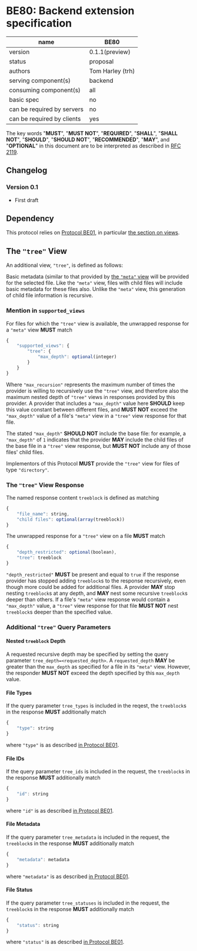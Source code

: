 # BE80: Backend extension specification

| name                       | BE80               |
|----------------------------|--------------------|
| version                    | 0.1.1(preview)     |
| status                     | proposal           |
| authors                    | Tom Harley (trh)   |
| serving component(s)       | backend            |
| consuming component(s)     | all                |
| basic spec                 | no                 |
| can be required by servers | no                 |
| can be required by clients | yes                |

The key words "**MUST**", "**MUST NOT**", "**REQUIRED**", "**SHALL**", "**SHALL NOT**", "**SHOULD**", "**SHOULD NOT**", "**RECOMMENDED**", "**MAY**", and "**OPTIONAL**" in this document are to be interpreted as described in [RFC 2119](https://www.ietf.org/rfc/rfc2119.txt).

## Changelog
### Version 0.1

- First draft

## Dependency

This protocol relies on [Protocol BE01](BE01.md), in particular [the section on views](BE01.md#views).

## The `"tree"` View

An additional view, `"tree"`, is defined as follows:

Basic metadata (similar to that provided by [the `"meta"` view](BE01.md#meta-view) will be provided for the selected file. Like the `"meta"` view, files with child files will include basic metadata for these files also. Unlike the `"meta"` view, this generation of child file information is recursive.

### Mention in `supported_views`

For files for which the `"tree"` view is available, the unwrapped response for a `"meta"` view **MUST** match
```javascript
{
    "supported_views": {
        "tree": {
            "max_depth": optional(integer)
        }
    }
}
```
Where `"max_recursion"` represents the maximum number of times the provider is willing to recursively use the `"tree"` view, and therefore also the maximum nested depth of `"tree"` views in responses provided by this provider. A provider that includes a `"max_depth"` value here **SHOULD** keep this value constant between different files, and **MUST NOT** exceed the `"max_depth"` value of a file's `"meta"` view in a `"tree"` view response for that file.

The stated `"max_depth"` **SHOULD NOT** include the base file: for example, a `"max_depth"` of `1` indicates that the provider **MAY** include the child files of the base file in a `"tree"` view response, but **MUST NOT** include any of those files' child files.

Implementors of this Protocol **MUST** provide the `"tree"` view for files of type `"directory"`.

### The `"tree"` View Response

The named response content `treeblock` is defined as matching
```javascript
{
    "file_name": string,
    "child files": optional(array(treeblock))
}
```

The unwrapped response for a `"tree"` view on a file **MUST** match
```javascript
{
    "depth_restricted": optional(boolean),
    "tree": treeblock
}
```
`"depth_restricted"` **MUST** be present and equal to `true` if the response provider has stopped adding `treeblock`s to the response recursively, even though more could be added for additional files. A provider **MAY** stop nesting `treeblock`s at any depth, and **MAY** nest some recursive `treeblock`s deeper than others. If a file's `"meta"` view response would contain a `"max_depth"` value, a `"tree"` view response for that file **MUST NOT** nest `treeblock`s deeper than the specified value.

### Additional `"tree"` Query Parameters

#### Nested `treeblock` Depth

A requested recursive depth may be specified by setting the query parameter `tree_depth=<requested_depth>`. A `requested_depth` **MAY** be greater than the `max_depth` as specified for a file in its `"meta"` view. However, the responder **MUST NOT** exceed the depth specified by this `max_depth` value.

#### File Types

If the query parameter `tree_types` is included in the reqest, the `treeblock`s in the response **MUST** additionally match
```javascript
{
    "type": string
}
```
where `"type"` is as described [in Protocol BE01](BE01.md#meta-view).

#### File IDs

If the query parameter `tree_ids` is included in the request, the `treeblock`s in the response **MUST** additionally match
```javascript
{
    "id": string
}
```
where `"id"` is as described [in Protocol BE01](BE01.md#meta-view).

#### File Metadata

If the query parameter `tree_metadata` is included in the request, the `treeblock`s in the response **MUST** additionally match
```javascript
{
    "metadata": metadata
}
```
where `"metadata"` is as described [in Protocol BE01](BE01.md#meta-view).

#### File Status

If the query parameter `tree_statuses` is included in the request, the `treeblock`s in the response **MUST** additionally match
```javascript
{
    "status": string
}
```
where `"status"` is as described [in Protocol BE01](BE01.md#meta-view).
